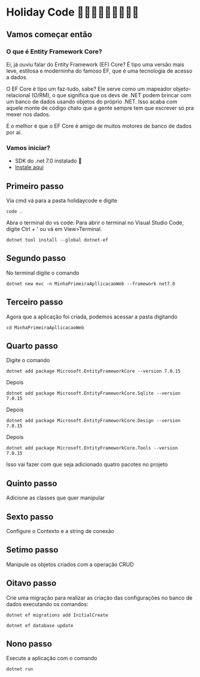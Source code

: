 # Holiday Code 🥳🎉💃🕺👯👯‍♂️👯‍♀️
## Vamos começar então 
### O que é Entity Framework Core?
Ei, já ouviu falar do Entity Framework (EF) Core? É tipo uma versão mais leve, estilosa e moderninha do famoso EF, que é uma tecnologia de acesso a dados.

O EF Core é tipo um faz-tudo, sabe? Ele serve como um mapeador objeto-relacional (O/RM), o que significa que os devs de .NET podem brincar com um banco de dados usando objetos do próprio .NET. Isso acaba com aquele monte de código chato que a gente sempre tem que escrever só pra mexer nos dados.

E o melhor é que o EF Core é amigo de muitos motores de banco de dados por aí.


### Vamos iniciar?

- SDK do .net 7.0 instalado 🫡
- [Instale aqui](https://dotnet.microsoft.com/en-us/download/dotnet/7.0)
  
## Primeiro passo 
Via cmd vá para a pasta holidaycode e digite 
```
code .
```
Abra o terminal do vs code: Para abrir o terminal no Visual Studio Code, digite Ctrl + ' ou vá em View>Terminal.
```
dotnet tool install --global dotnet-ef
```

## Segundo passo
No terminal digite o comando 
```
dotnet new mvc -n MinhaPrimeiraApllicacaoWeb --framework net7.0
```

## Terceiro passo
Agora que a aplicação foi criada, podemos acessar a pasta digitando
```
cd MinhaPrimeiraApllicacaoWeb
```
## Quarto passo
Digite o comando 
```
dotnet add package Microsoft.EntityFrameworkCore --version 7.0.15
```
Depois
```
dotnet add package Microsoft.EntityFrameworkCore.Sqlite --version 7.0.15
```
Depois
```
dotnet add package Microsoft.EntityFrameworkCore.Design --version 7.0.15
```
Depois
```
dotnet add package Microsoft.EntityFrameworkCore.Tools --version 7.0.15
```
Isso vai fazer com que seja adicionado quatro pacotes no projeto

## Quinto passo
Adicione as classes que quer manipular

## Sexto passo
Configure o Contexto e a string de conexão

## Setimo passo
Manipule os objetos criados com a operação CRUD

## Oitavo passo
Crie uma migração para realizar as criação das configurações no banco de dados
executando os comandos:
```
dotnet ef migrations add InitialCreate
```
```
dotnet ef database update
```
## Nono passo
Execute a aplicação com o comando 
```
dotnet run
```






